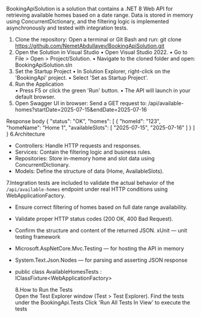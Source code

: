 BookingApiSolution is a solution that contains a .NET 8 Web API for retrieving available homes based on a date range. Data is stored in memory using ConcurrentDictionary, and the filtering logic is implemented asynchronously and tested with integration tests.
1.  Clone the repository:
  Open a terminal or Git Bash and run:
git clone https://github.com/NemetAbdullayev/BookingApiSolution.git
2. Open the Solution in Visual Studio 
• Open Visual Studio 2022.
• Go to File > Open > Project/Solution.
• Navigate to the cloned folder and open: BookingApiSolution.sln
3. Set the Startup Project
• In Solution Explorer, right-click on the 'BookingApi' project.
• Select 'Set as Startup Project'.
4. Run the Application                                                                                                                                     
• Press F5 or click the green 'Run' button.
• The API will launch in your default browser.
5. Open Swagger UI in browser:
Send a GET request to:
/api/available-homes?startDate=2025-07-15&endDate=2025-07-16
	
Response body
{
  "status": "OK",
  "homes": [
    {
      "homeId": "123",
      "homeName": "Home 1",
      "availableSlots": [
        "2025-07-15",
        "2025-07-16"
      ]
    }
  ]
}
6.Architecture
- Controllers: Handle HTTP requests and responses.
- Services: Contain the filtering logic and business rules.
- Repositories: Store in-memory home and slot data using ConcurrentDictionary.
- Models: Define the structure of data (Home, AvailableSlots).
  
7.Integration tests are included to validate the actual behavior of the `/api/available-homes` endpoint under real HTTP conditions using WebApplicationFactory.
- Ensure correct filtering of homes based on full date range availability.
- Validate proper HTTP status codes (200 OK, 400 Bad Request).
- Confirm the structure and content of the returned JSON.
   xUnit — unit testing framework
- Microsoft.AspNetCore.Mvc.Testing — for hosting the API in memory
- System.Text.Json.Nodes — for parsing and asserting JSON response
- public class AvailableHomesTests : IClassFixture<WebApplicationFactory<Program>>

  8.How to Run the Tests                                                                                                                                                                                              
  Open the Test Explorer window (Test > Test Explorer).
  Find the tests under the BookingApi.Tests
  Click 'Run All Tests In View' to execute the tests



